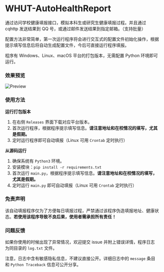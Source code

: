 # WHUT-AutoHealthReport

通过访问学校健康填报接口，模拟本科生或研究生健康填报过程。并且通过 cqhttp 发送结果到 QQ 号，或通过邮件发送结果到指定邮箱。（支持批量）

配置方法非常简单，第一次运行程序将会进行交互式的配置文件初始化操作，根据提示填写信息后将自动生成配置文件，今后可直接运行程序填报。

程序有 Windows、Linux、macOS 平台的打包版本，无需配置 Python 环境即可运行。

### 效果预览

![Preview](https://assets.zouht.com/img/md/WHUT-AutoHealthReport-README-01.png)

### 使用方法

**运行打包版本**

1. 在右侧 `Releases` 界面下载对应平台版本。
2. 首次运行程序，根据程序提示填写信息。**请注意地址和在校情况的填写，尤其是假期。**
3. 定时运行程序即可自动填报（Linux 可用 `Crontab` 定时执行）

**从源码运行**

1. 确保系统有 `Python3` 环境。
2. 安装模块：`pip install -r requirements.txt`
3. 首次运行 `main.py`，根据程序提示填写信息。**请注意地址和在校情况的填写，尤其是假期。**
4. 定时运行 `main.py` 即可自动填报（Linux 可用 `Crontab` 定时执行）

### 免责声明

该自动填报程序仅为了方便每日填报过程，严禁通过该程序伪造填报地址、健康状态。**若使用该程序导致不良后果，使用者需承担所有责任！**

### 问题反馈

如果你使用的时候出现了异常情况，欢迎提交 issue 并附上错误详情，程序日志为同目录的 `log.txt` 文件。

注意，日志中含有敏感隐私信息，不建议直接公开。详细日志中的 `message` 条目和 `Python Traceback` 信息可公开分享。
